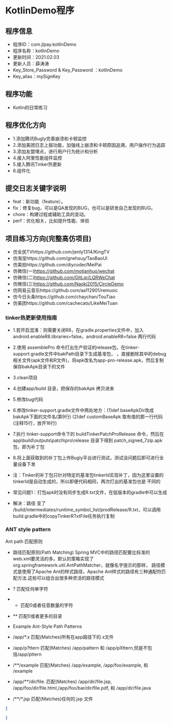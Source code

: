 # KotlinDemo程序

## 程序信息
* 程序ID：com.jlpay.kotlinDemo
* 程序名称：kotlinDemo
* 更新时间：2021.02.03
* 更新人员：薛涛涛
* Key_Store_Password & Key_Password ：kotlinDemo
* Key_alias：mySignKey

## 程序功能
* Kotlin的日常练习

## 程序优化方向
* 1.添加腾讯Bugly完善崩溃和卡顿监控
* 2.添加美团日志上报功能，加强线上崩溃和卡顿原因追溯，用户操作行为追踪
* 3.添加友盟埋点，进行用户行为统计和分析
* 4.接入阿里性能组件监控
* 5.接入腾讯Tinker热更新
* 6.组件化

## 提交日志关键字说明
* feat：新功能（feature）。
* fix：修复bug，可以是QA发现的BUG，也可以是研发自己发现的BUG。
* chore：构建过程或辅助工具的变动。
* perf：优化相关，比如提升性能、体验

## 项目练习方向(完整高仿项目)
* 仿全民TVhttps://github.com/jenly1314/KingTV
* 仿淘宝https://github.com/gnehsuy/TaoBaoUI
* 仿美拍https://github.com/diycoder/MeiPai
* 仿微信(一)https://github.com/motianhuo/wechat
* 仿微信(二)https://github.com/GitLqr/LQRWeChat
* 仿微信(三)https://github.com/Naoki2015/CircleDemo
* 仿网易云音乐https://github.com/aa112901/remusic
* 仿今日头条https://github.com/chaychan/TouTiao
* 仿美团https://github.com/cachecats/LikeMeiTuan

### tinker热更新使用指南

* 1.若开启混淆：则需要关闭R8，在gradle.properties文件中，加入android.enableR8.libraries=false，android.enableR8=false
两行代码

* 2.使用 assemblePro 命令打出生产验证的release包，在tinker-support.gradle文件中bakPath目录下生成基准包，
，直接删除其中的debug相关文件(apk文件和R文件)，将apk改名为app-pro-release.apk，然后复制保存bakApk目录下的文件

* 3.clean项目

* 4.创建app/build 目录，把保存的bakApk 拷贝进来

* 5.修改bug代码

* 6.修改tinker-support.gradle文件中两处地方：(1)def baseApkDir改成bakApk下面的文件名(第9行) (2)def customBaseApk
取有值的那一行代码(注释15行，放开16行)

* 7.执行 tinker-support命令下的 buildTinkerPatchProRelease 命令，然后在 app\build\outputs\patch\pro\release
目录下得到 patch_signed_7zip.apk包，即为补丁包

* 8.将上面获取到的补丁包上传Bugly平台进行测试，测试没问题后即可进行全量设备下发

* 注：Tinker的补丁包只针对特定的基准包tinkerId实现补丁，因为这里设置的tinkerId是自动生成的，所以即便代码相同，两次打出的基准包也是
不同的

* 常见问题1：打包apk时没有同步生成R.txt文件，在低版本的gradle中可以生成    
* 解决：路径 变了 /build/intermediates/runtime_symbol_list/prodRelease/R.txt，可以调用build.gradle中的copyTinkerRTxtFile任务执行复制

### ANT style pattern
Ant path 匹配原则
* 路径匹配原则(Path Matching) Spring MVC中的路径匹配要比标准的web.xml要灵活的多。默认的策略实现了 org.springframework.util.AntPathMatcher，就像名字提示的那样，
路径模式是使用了Apache Ant的样式路径，Apache Ant样式的路径有三种通配符匹配方法.这些可以组合出很多种灵活的路径模式

* ? 匹配任何单字符  
* * 匹配0或者任意数量的字符  
* ** 匹配0或者更多的目录 

* Example Ant-Style Path Patterns
* /app/*.x 匹配(Matches)所有在app路径下的.x文件  
* /app/p?ttern 匹配(Matches) /app/pattern 和 /app/pXttern,但是不包括/app/pttern  
* /**/example 匹配(Matches) /app/example, /app/foo/example, 和 /example  
* /app/**/dir/file. 匹配(Matches) /app/dir/file.jsp, /app/foo/dir/file.html,/app/foo/bar/dir/file.pdf, 和 /app/dir/file.java  
* /**/*.jsp 匹配(Matches)任何的.jsp 文件

```JSON
{

}
```

